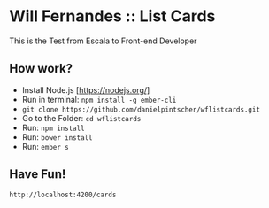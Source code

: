 # Will Fernandes :: List Cards

This is the Test from Escala to Front-end Developer

## How work?

* Install Node.js [https://nodejs.org/]
* Run in terminal: `npm install -g ember-cli`
* `git clone https://github.com/danielpintscher/wflistcards.git`
* Go to the Folder: `cd wflistcards` 
* Run: `npm install`
* Run: `bower install`
* Run: `ember s`

## Have Fun!

`http://localhost:4200/cards`

